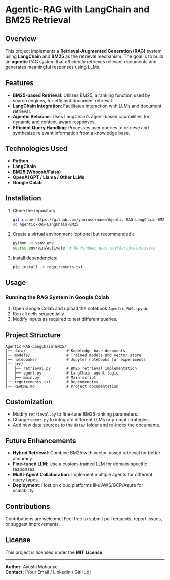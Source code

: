 # Agentic-RAG with LangChain and BM25 Retrieval

## Overview
This project implements a **Retrieval-Augmented Generation (RAG)** system using **LangChain** and **BM25** as the retrieval mechanism. The goal is to build an **agentic** RAG system that efficiently retrieves relevant documents and generates meaningful responses using LLMs.

## Features
- **BM25-based Retrieval**: Utilizes BM25, a ranking function used by search engines, for efficient document retrieval.
- **LangChain Integration**: Facilitates interaction with LLMs and document retrieval.
- **Agentic Behavior**: Uses LangChain’s agent-based capabilities for dynamic and context-aware responses.
- **Efficient Query Handling**: Processes user queries to retrieve and synthesize relevant information from a knowledge base.

## Technologies Used
- **Python**
- **LangChain**
- **BM25 (Whoosh/Faiss)**
- **OpenAI GPT / Llama / Other LLMs**
- **Google Colab**

## Installation
1. Clone the repository:
   ```bash
   git clone https://github.com/yourusername/Agentic-RAG-LangChain-BM25.git
   cd Agentic-RAG-LangChain-BM25
   ```
2. Create a virtual environment (optional but recommended):
   ```bash
   python -m venv env
   source env/bin/activate  # On Windows use: env\Scripts\activate
   ```
3. Install dependencies:
   ```bash
   pip install -r requirements.txt
   ```

## Usage
### Running the RAG System in Google Colab
1. Open Google Colab and upload the notebook `Agentic_RAG.ipynb`.
2. Run all cells sequentially.
3. Modify inputs as required to test different queries.

## Project Structure
```
Agentic-RAG-LangChain-BM25/
│── data/                  # Knowledge base documents
│── models/                # Trained models and vector store
│── notebooks/             # Jupyter notebooks for experiments
│── src/
│   ├── retrieval.py       # BM25 retrieval implementation
│   ├── agent.py           # LangChain agent logic
│   ├── main.py            # Main script
│── requirements.txt       # Dependencies
│── README.md              # Project documentation
```

## Customization
- Modify `retrieval.py` to fine-tune BM25 ranking parameters.
- Change `agent.py` to integrate different LLMs or prompt strategies.
- Add new data sources to the `data/` folder and re-index the documents.

## Future Enhancements
- **Hybrid Retrieval**: Combine BM25 with vector-based retrieval for better accuracy.
- **Fine-tuned LLM**: Use a custom-trained LLM for domain-specific responses.
- **Multi-Agent Collaboration**: Implement multiple agents for different query types.
- **Deployment**: Host on cloud platforms like AWS/GCP/Azure for scalability.

## Contributions
Contributions are welcome! Feel free to submit pull requests, report issues, or suggest improvements.

## License
This project is licensed under the **MIT License**.

---
**Author:** Ayushi Mahariye  
**Contact:** [Your Email / LinkedIn / GitHub]

